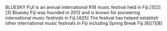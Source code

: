 BLUESKY FIJI is an annual international R18 music festival held in Fiji.[1][2][3] Bluesky Fiji was founded in 2012 and is known for pioneering international music festivals in Fiji.[4][5] The festival has helped establish other international music festivals in Fiji including Spring Break Fiji.[6][7][8]
